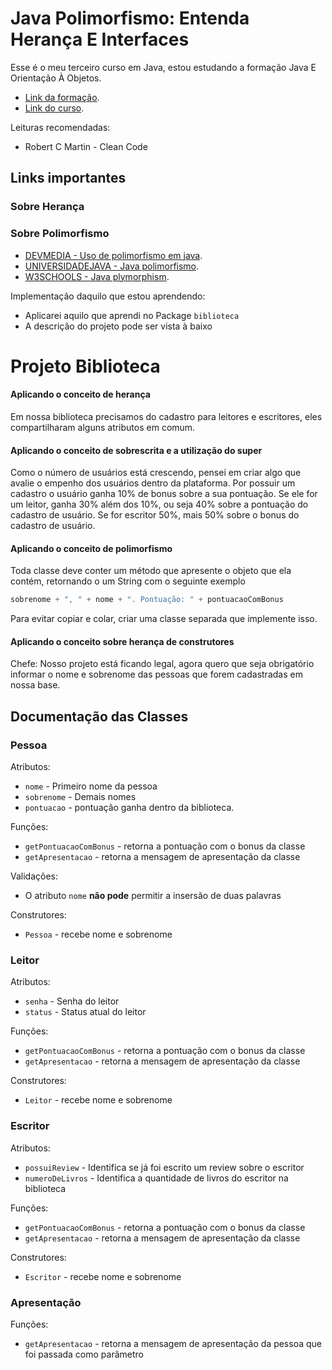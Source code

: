 # Java Polimorfismo: Entenda Herança E Interfaces

Esse é o meu terceiro curso em Java, estou estudando a formação Java E Orientação À Objetos.

* [Link da formação](https://www.alura.com.br/formacao-java).
* [Link do curso](https://www.alura.com.br/curso-online-java-heranca-interfaces-polimorfismo).

Leituras recomendadas:
* Robert C Martin - Clean Code

## Links importantes
### Sobre Herança

### Sobre Polimorfismo
*	[DEVMEDIA - Uso de polimorfismo em java](https://www.devmedia.com.br/uso-de-polimorfismo-em-java/26140).
*	[UNIVERSIDADEJAVA - Java polimorfismo](http://www.universidadejava.com.br/java/java-polimorfismo/).
*	[W3SCHOOLS - Java plymorphism](https://www.w3schools.com/java/java_polymorphism.asp).

Implementação daquilo que estou aprendendo:
* Aplicarei aquilo que aprendi no Package `biblioteca` 
* A descrição do projeto pode ser vista à baixo

# Projeto Biblioteca

#### Aplicando o conceito de herança
Em nossa biblioteca precisamos do cadastro para leitores e escritores, eles compartilharam alguns atributos em comum.

#### Aplicando o conceito de sobrescrita e a utilização do super
Como o número de usuários está crescendo, pensei em criar algo que avalie o empenho 
dos usuários dentro da plataforma. Por possuir um cadastro o usuário ganha 10% de bonus 
sobre a sua pontuação. Se ele for um leitor, ganha 30% além dos 10%, ou seja 40% sobre 
a pontuação do cadastro de usuário. 
Se for escritor 50%, mais 50% sobre o bonus do cadastro de usuário. 

#### Aplicando o conceito de polimorfismo
Toda classe deve conter um método que apresente o objeto que ela contém, retornando 
o um String com o seguinte exemplo
```java
sobrenome + ", " + nome + ". Pontuação: " + pontuacaoComBonus
```
Para evitar copiar e colar, criar uma classe separada que implemente isso. 

#### Aplicando o conceito sobre herança de construtores
Chefe: Nosso projeto está ficando legal, agora quero que seja obrigatório informar o 
nome e sobrenome das pessoas que forem cadastradas em nossa base. 

## Documentação das Classes

### Pessoa
Atributos:
* `nome` - Primeiro nome da pessoa
* `sobrenome` - Demais nomes
* `pontuacao` - pontuação ganha dentro da biblioteca. 

Funções:
* `getPontuacaoComBonus` - retorna a pontuação com o bonus da classe
* `getApresentacao` - retorna a mensagem de apresentação da classe

Validações:
* O atributo `nome` **não pode** permitir a insersão de duas palavras

Construtores:
* `Pessoa` - recebe nome e sobrenome

### Leitor
Atributos:
* `senha` - Senha do leitor
* `status` - Status atual do leitor

Funções:
* `getPontuacaoComBonus` - retorna a pontuação com o bonus da classe
* `getApresentacao` - retorna a mensagem de apresentação da classe

Construtores:
* `Leitor` - recebe nome e sobrenome

### Escritor
Atributos:
* `possuiReview` - Identifica se já foi escrito um review sobre o escritor
* `numeroDeLivros` - Identifica a quantidade de livros do escritor na biblioteca

Funções:
* `getPontuacaoComBonus` - retorna a pontuação com o bonus da classe
* `getApresentacao` - retorna a mensagem de apresentação da classe

Construtores:
* `Escritor` - recebe nome e sobrenome

### Apresentação
Funções:
* `getApresentacao` - retorna a mensagem de apresentação da pessoa que foi passada como parâmetro